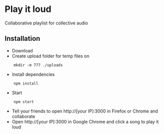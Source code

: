 # Play it loud
Collaborative playlist for collective audio

## Installation
* Download
* Create upload folder for temp files on 
```
    mkdir -m 777 ./uploads
```
* Install dependencies
```
    npm install
```
* Start
```
    npm start
```
* Tell your friends to open http://[your IP]:3000 in Firefox or Chrome and collaborate
* Open http://[your IP]:3000 in Google Chrome and click a song to play it loud